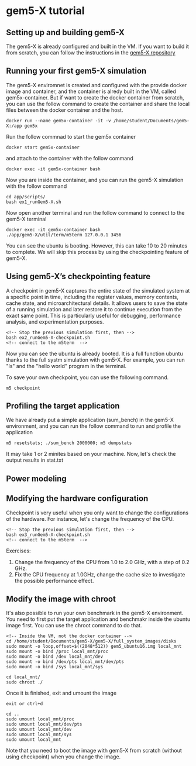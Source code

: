 # gem5-X tutorial

## Setting up and building gem5-X
The gem5-X is already configured and built in the VM. If you want to build it from scratch, you can follow the instructions in the [gem5-X repository](https://github.com/gem5-X/gem5-X)
## Running your first gem5-X simulation

The gem5-X enviromnet is created and configured with the provide docker image and container, and the container is alredy built in the VM, called gem5x-container.
But if want to create the docker container from scratch, you can use the follow command to create the container and share the local files between the docker container and the host.

```
docker run --name gem5x-container -it -v /home/student/Documents/gem5-X:/app gem5x
```

Run the follow commnad to start the gem5x container
```
docker start gem5x-container
```

and attach to the container with the follow command
```
docker exec -it gem5x-container bash
```

Now you are inside the container, and you can run the gem5-X simulation with the follow command
```
cd app/scripts/
bash ex1_runGem5-X.sh
```

Now open another terminal and run the follow command to connect to the gem5-X terminal
``` 
docker exec -it gem5x-container bash
./app/gem5-X/util/term/m5term 127.0.0.1 3456
```
You can see the ubuntu is booting. However, this can take 10 to 20 minutes to complete. We will skip this process by using the checkpointing feature of gem5-X.


## Using gem5-X’s checkpointing feature

A checkpoint in gem5-X captures the entire state of the simulated system at a specific point in time, including the register values, memory contents, cache state, and microarchitectural details. It allows users to save the state of a running simulation and later restore it to continue execution from the exact same point. This is particularly useful for debugging, performance analysis, and experimentation purposes.

```
<!-- Stop the previous simulation first, then -->
bash ex2_runGem5-X-checkpoint.sh
<!-- connect to the m5term  -->
```

Now you can see the ubuntu is already booted. It is a full function ubuntu thanks to the full systm simulation with gem5-X. For example, you can run "ls" and the "hello world" program in the terminal.

To save your own checkpoint, you can use the following command. 
```
m5 checkpoint
```

## Profiling the target application

We have already put a simple application (sum_bench) in the gem5-X environment, and you can run the follow command to run and profile the application
```
m5 resetstats; ./sum_bench 2000000; m5 dumpstats
```

It may take 1 or 2 minites based on your machine. Now, let's check the output results in stat.txt

## Power modeling


## Modifying the hardware configuration
Checkpoint is very useful when you only want to change the configurations of the hardware. For instance, let's change the frequency of the CPU. 

```
<!-- Stop the previous simulation first, then -->
bash ex3_runGem5-X-checkpoint.sh
<!-- connect to the m5term  -->
```
Exercises:
1. Change the frequency of the CPU from 1.0 to 2.0 GHz, with a step of 0.2 GHz.
2. Fix the CPU frequency at 1.0GHz, change the cache size to investigate the possible performance effect.

## Modify the image with chroot

It's also possible to run your own benchmark in the gem5-X environment. You need to first put the target application and benchmakr inside the ubuntu image first. You can use the chroot command to do that.

```
<!-- Inside the VM, not the docker container -->
cd /home/student/Documents/gem5-X/gem5-X/full_system_images/disks
sudo mount -o loop,offset=$((2048*512)) gem5_ubuntu16.img local_mnt
sudo mount -o bind /proc local_mnt/proc
sudo mount -o bind /dev local_mnt/dev
sudo mount -o bind /dev/pts local_mnt/dev/pts
sudo mount -o bind /sys local_mnt/sys

cd local_mnt/
sudo chroot ./ 
```
Once it is finished, exit and umount the image
```
exit or ctrl+d

cd ..
sudo umount local_mnt/proc
sudo umount local_mnt/dev/pts
sudo umount local_mnt/dev
sudo umount local_mnt/sys
sudo umount local_mnt

```

Note that you need to boot the image with gem5-X from scratch (without using checkpoint) when you change the image.